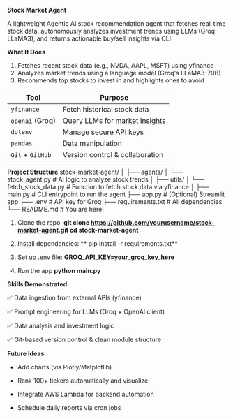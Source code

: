 **﻿Stock Market Agent**

A lightweight Agentic AI stock recommendation agent that fetches real-time stock data, 
autonomously analyzes investment trends using LLMs (Groq LLaMA3), and returns actionable buy/sell insights via CLI

**What It Does**

1. Fetches recent stock data (e.g., NVDA, AAPL, MSFT) using yfinance
2. Analyzes market trends using a language model (Groq's LLaMA3-70B)
3. Recommends top stocks to invest in and highlights ones to avoid

| Tool             | Purpose                                   |
| ---------------- | ----------------------------------------- |
| `yfinance`       | Fetch historical stock data               |
| `openai` (Groq)  | Query LLMs for market insights            |
| `dotenv`         | Manage secure API keys                    |
| `pandas`         | Data manipulation                         |
| `Git` + `GitHub` | Version control & collaboration           |

**Project Structure**
stock-market-agent/
│
├── agents/
│   └── stock_agent.py        # AI logic to analyze stock trends
│
├── utils/
│   └── fetch_stock_data.py   # Function to fetch stock data via yfinance
│
├── main.py                   # CLI entrypoint to run the agent
├── app.py                    # (Optional) Streamlit app
├── .env                      # API key for Groq
├── requirements.txt          # All dependencies
└── README.md                 # You are here!

1. Clone the repo:
    **git clone https://github.com/yourusername/stock-market-agent.git
    cd stock-market-agent**

2. Install dependencies:
   ** pip install -r requirements.txt**

3. Set up .env file:
    **GROQ_API_KEY=your_groq_key_here**

4. Run the app
    **python main.py**

**Skills Demonstrated**

✅ Data ingestion from external APIs (yfinance)

✅ Prompt engineering for LLMs (Groq + OpenAI client)

✅ Data analysis and investment logic

✅ Git-based version control & clean module structure

**Future Ideas**

* Add charts (via Plotly/Matplotlib)

* Rank 100+ tickers automatically and visualize

* Integrate AWS Lambda for backend automation

* Schedule daily reports via cron jobs




